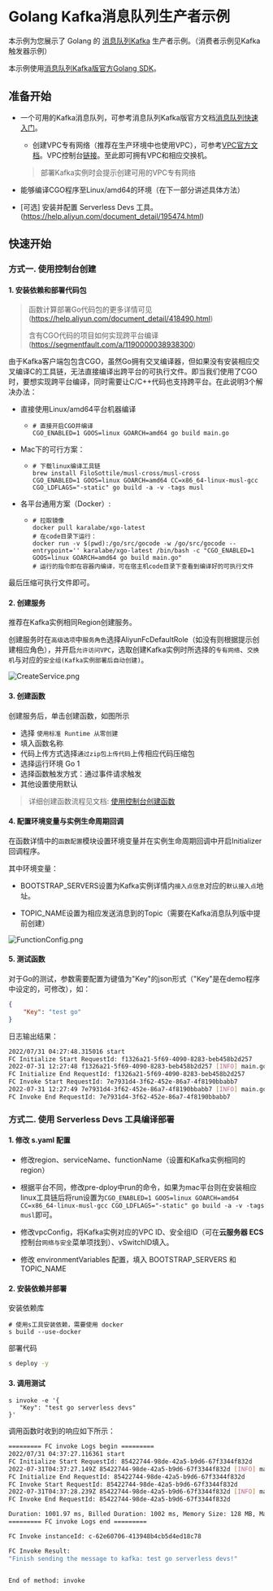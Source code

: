 # Golang Kafka消息队列生产者示例

本示例为您展示了 Golang 的 [消息队列Kafka](https://help.aliyun.com/document_detail/68151.html?spm=5176.167616.J_5253785160.5.2dfe6feexRPqMj) 生产者示例。（消费者示例见Kafka触发器示例）

本示例使用[消息队列Kafka版官方Golang SDK](https://help.aliyun.com/document_detail/183934.html)。

 ## 准备开始

 - 一个可用的Kafka消息队列，可参考消息队列Kafka版官方文档[消息队列快速入门](https://help.aliyun.com/document_detail/99949.html)。

   - 创建VPC专有网络（推荐在生产环境中也使用VPC），可参考[VPC官方文档](https://help.aliyun.com/document_detail/65398.htm?spm=a2c4g.11186623.0.0.61be4c9d4aGfpg#task-1012575)。VPC控制台[链接](https://vpcnext.console.aliyun.com/)。至此即可拥有VPC和相应交换机。

   > 部署Kafka实例时会提示创建可用的VPC专有网络

 - 能够编译CGO程序至Linux/amd64的环境（在下一部分讲述具体方法）

 - [可选] 安装并配置 Serverless Devs 工具。(https://help.aliyun.com/document_detail/195474.html)

 ## 快速开始

 ### 方式一. 使用控制台创建

 #### 1. 安装依赖和部署代码包

> 函数计算部署Go代码包的更多详情可见(https://help.aliyun.com/document_detail/418490.html)
>
> 含有CGO代码的项目如何实现跨平台编译(https://segmentfault.com/a/1190000038938300)

由于Kafka客户端包包含CGO，虽然Go拥有交叉编译器，但如果没有安装相应交叉编译C的工具链，无法直接编译出跨平台的可执行文件。即当我们使用了CGO时，要想实现跨平台编译，同时需要让C/C++代码也支持跨平台。在此说明3个解决办法：

- 直接使用Linux/amd64平台机器编译

  - ```shell
    # 直接开启CGO并编译
    CGO_ENABLED=1 GOOS=linux GOARCH=amd64 go build main.go
    ```

- Mac下的可行方案：

  - ```shell
    # 下载linux编译工具链
    brew install FiloSottile/musl-cross/musl-cross
    CGO_ENABLED=1 GOOS=linux GOARCH=amd64 CC=x86_64-linux-musl-gcc CGO_LDFLAGS="-static" go build -a -v -tags musl
    ```

- 各平台通用方案（Docker）:

  - ```shell
    # 拉取镜像
    docker pull karalabe/xgo-latest
    # 在code目录下运行：
    docker run -v $(pwd):/go/src/gocode -w /go/src/gocode --entrypoint='' karalabe/xgo-latest /bin/bash -c "CGO_ENABLED=1 GOOS=linux GOARCH=amd64 go build main.go"
    # 运行的指令即在容器内编译，可在宿主机code目录下查看到编译好的可执行文件
    ```

最后压缩可执行文件即可。



 #### 2. 创建服务

推荐在Kafka实例相同Region创建服务。

创建服务时在`高级选项`中`服务角色`选择AliyunFcDefaultRole（如没有则根据提示创建相应角色），并开启`允许访问VPC`，选取创建Kafka实例时所选择的`专有网络`、`交换机`与对应的`安全组(Kafka实例部署后自动创建)`。

![CreateService.png](/Users/leospard/Desktop/golang-kafka-producer/assets/CreateService.png)



#### 3. 创建函数

 创建服务后，单击创建函数，如图所示

 - 选择 `使用标准 Runtime 从零创建`
 - 填入函数名称
 - 代码上传方式选择`通过zip包上传代码`上传相应代码压缩包
 - 选择运行环境 Go 1
 - 选择函数触发方式：通过事件请求触发
 - 其他设置使用默认

 > 详细创建函数流程见文档: [使用控制台创建函数](https://help.aliyun.com/document_detail/51783.html)



#### 4. 配置环境变量与实例生命周期回调

在函数详情中的`函数配置`模块设置环境变量并在实例生命周期回调中开启Initializer 回调程序。

其中环境变量：

- BOOTSTRAP_SERVERS设置为Kafka实例详情内`接入点信息`对应的`默认接入点`地址。

- TOPIC_NAME设置为相应发送消息到的Topic（需要在Kafka消息队列版中提前创建）

![FunctionConfig.png](/Users/leospard/Desktop/golang-kafka-producer/assets/FunctionConfig.png)



 #### 5. 测试函数

对于Go的测试，参数需要配置为键值为"Key"的json形式（"Key"是在demo程序中设定的，可修改），如：

```json
{
    "Key": "test go"
}
```

日志输出结果：

 ```bash
2022/07/31 04:27:48.315016 start
FC Initialize Start RequestId: f1326a21-5f69-4090-8283-beb458b2d257
2022-07-31 12:27:48 f1326a21-5f69-4090-8283-beb458b2d257 [INFO] main.go:34: Initializing the kafka config
FC Initialize End RequestId: f1326a21-5f69-4090-8283-beb458b2d257
FC Invoke Start RequestId: 7e7931d4-3f62-452e-86a7-4f8190bbabb7
2022-07-31 12:27:49 7e7931d4-3f62-452e-86a7-4f8190bbabb7 [INFO] main.go:54: sending the message to kafka: test go!
FC Invoke End RequestId: 7e7931d4-3f62-452e-86a7-4f8190bbabb7

 ```



 ### 方式二. 使用 Serverless Devs 工具编译部署

 #### 1. 修改 s.yaml 配置

- 修改region、serviceName、functionName（设置和Kafka实例相同的region）

- 根据平台不同，修改pre-dploy中run的命令，如果为mac平台则在安装相应linux工具链后将run设置为`CGO_ENABLED=1 GOOS=linux GOARCH=amd64 CC=x86_64-linux-musl-gcc CGO_LDFLAGS="-static" go build -a -v -tags musl`即可。
- 修改vpcConfig，将Kafka实例对应的VPC ID、安全组ID（可在**云服务器 ECS**控制台`网络与安全`菜单项找到）、vSwitchID填入。
- 修改 environmentVariables 配置，填入 BOOTSTRAP_SERVERS 和 TOPIC_NAME

 #### 2. 安装依赖并部署

 安装依赖库

 ```shell
# 使用s工具安装依赖，需要使用 docker
s build --use-docker
 ```

 部署代码

 ```bash
s deploy -y
 ```

 #### 3. 调用测试

 ```shell
s invoke -e '{
    "Key": "test go serverless devs"
}'
 ```

 调用函数时收到的响应如下所示：

 ```bash
========= FC invoke Logs begin =========
2022/07/31 04:37:27.116361 start
FC Initialize Start RequestId: 85422744-98de-42a5-b9d6-67f3344f832d
2022-07-31T04:37:27.149Z 85422744-98de-42a5-b9d6-67f3344f832d [INFO] main.go:37: Initializing the kafka config
FC Initialize End RequestId: 85422744-98de-42a5-b9d6-67f3344f832d
FC Invoke Start RequestId: 85422744-98de-42a5-b9d6-67f3344f832d
2022-07-31T04:37:28.239Z 85422744-98de-42a5-b9d6-67f3344f832d [INFO] main.go:54: sending the message to kafka: test go!
FC Invoke End RequestId: 85422744-98de-42a5-b9d6-67f3344f832d

Duration: 1001.97 ms, Billed Duration: 1002 ms, Memory Size: 128 MB, Max Memory Used: 16.16 MB
========= FC invoke Logs end =========

FC Invoke instanceId: c-62e60706-413948b4cb5d4ed18c78

FC Invoke Result:
"Finish sending the message to kafka: test go serverless devs!"


End of method: invoke
 ```

